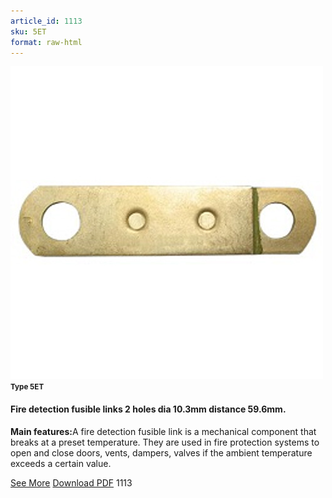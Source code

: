 ```yaml
---
article_id: 1113
sku: 5ET
format: raw-html
---
```

 <img src="../new-images/5ET.jpg" class="card-imgs mb-2">
 <small class="text-grey mb-2"><b>Type 5ET</b> </small>
 <h4>Fire detection fusible links
 2 holes dia 10.3mm distance 59.6mm.</h4>
 <p><b>Main features:</b>A fire detection fusible link is a mechanical component that breaks at a preset temperature.
 They are used in fire protection systems to open and close doors, vents, dampers, valves if the ambient temperature exceeds a certain value.</p>
 <div class="btns">
 <a href="fire-detection-fusible-links-type-5et.html" class="btn-red">See More</a>
 <a href="pdf/9-2-3Average welding surface-Maximum permanent force-Maximum permanent load20130707.pdf" target="_blank" class="btn-red">Download PDF</a>
 <!-- <a href="http://www.ultimheat.com/cat9.html" target="_blank" class="access-link"> Access full catalogue <i class="fa fa-external-link" aria-hidden="true"></i> </a> -->
 <span class="number-btn">1113</span>
 </div>
 
